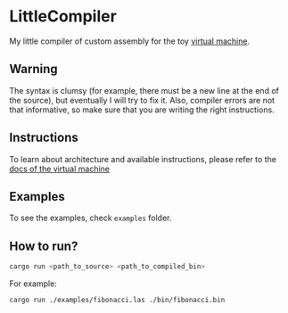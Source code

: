 # LittleCompiler

My little compiler of custom assembly for the toy [virtual machine](https://github.com/JungleTryne/VMachine).

## Warning

The syntax is clumsy (for example, there must be a new line at the end of the source), but eventually
I will try to fix it. Also, compiler errors are not that informative, so make sure that you are
writing the right instructions.

## Instructions

To learn about architecture and available instructions, please refer to the [docs of the
virtual machine](https://github.com/JungleTryne/VMachine/blob/master/docs/instructions.md)

## Examples

To see the examples, check `examples` folder.

## How to run?

```bash
cargo run <path_to_source> <path_to_compiled_bin>
```

For example:

```bash
cargo run ./examples/fibonacci.las ./bin/fibonacci.bin
```